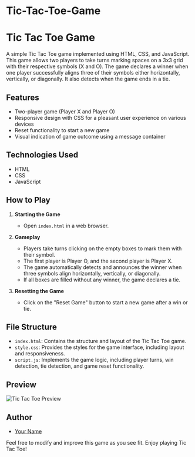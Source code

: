 # Tic-Tac-Toe-Game
# Tic Tac Toe Game

A simple Tic Tac Toe game implemented using HTML, CSS, and JavaScript. This game allows two players to take turns marking spaces on a 3x3 grid with their respective symbols (X and O). The game declares a winner when one player successfully aligns three of their symbols either horizontally, vertically, or diagonally. It also detects when the game ends in a tie.

## Features

- Two-player game (Player X and Player O)
- Responsive design with CSS for a pleasant user experience on various devices
- Reset functionality to start a new game
- Visual indication of game outcome using a message container

## Technologies Used

- HTML
- CSS
- JavaScript

## How to Play

1. **Starting the Game**
   - Open `index.html` in a web browser.

2. **Gameplay**
   - Players take turns clicking on the empty boxes to mark them with their symbol.
   - The first player is Player O, and the second player is Player X.
   - The game automatically detects and announces the winner when three symbols align horizontally, vertically, or diagonally.
   - If all boxes are filled without any winner, the game declares a tie.

3. **Resetting the Game**
   - Click on the "Reset Game" button to start a new game after a win or tie.

## File Structure

- `index.html`: Contains the structure and layout of the Tic Tac Toe game.
- `style.css`: Provides the styles for the game interface, including layout and responsiveness.
- `script.js`: Implements the game logic, including player turns, win detection, tie detection, and game reset functionality.

## Preview

![Tic Tac Toe Preview](tic-tac-toe-preview.png)

## Author

- [Your Name](https://github.com/your-username)

Feel free to modify and improve this game as you see fit. Enjoy playing Tic Tac Toe!
